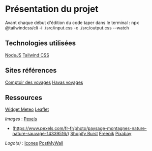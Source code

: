 # Présentation du projet

Avant chaque début d'édition du code taper dans le terminal :
npx @tailwindcss/cli -i ./src/input.css -o ./src/output.css --watch

## Technologies utilisées

[NodeJS](https://nodejs.org/fr)
[Tailwind CSS](https://tailwindcss.com/plus)

## Sites références

[Comptoir des voyages](https://www.comptoirdesvoyages.fr/)
[Havas voyages](https://www.havas-voyages.fr/)

## Ressources

[Widget Meteo](https://weatherwidget.org/fr/)
[Leaflet](https://leafletjs.com/)

*Images* :
[Pexels](https://www.pexels.com/fr-fr/)
- (https://www.pexels.com/fr-fr/photo/paysage-montagnes-nature-nature-sauvage-14339516/)
[Shopify Burst](https://www.shopify.com/stock-photos)
[Freepik](https://fr.freepik.com/)
[Pixabay](https://pixabay.com/fr/)

*Logo(s)* :
[Icones](https://icones8.fr/icons)
[PostMyWall](https://fr.postermywall.com/)





